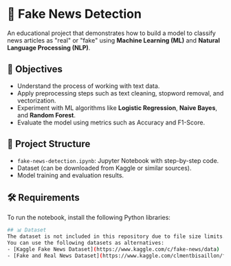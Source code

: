 # 📰 Fake News Detection

An educational project that demonstrates how to build a model to classify news articles as "real" or "fake" using **Machine Learning (ML)** and **Natural Language Processing (NLP)**.

## 🚀 Objectives
- Understand the process of working with text data.
- Apply preprocessing steps such as text cleaning, stopword removal, and vectorization.
- Experiment with ML algorithms like **Logistic Regression**, **Naive Bayes**, and **Random Forest**.
- Evaluate the model using metrics such as Accuracy and F1-Score.

## 📂 Project Structure
- `fake-news-detection.ipynb`: Jupyter Notebook with step-by-step code.
- Dataset (can be downloaded from Kaggle or similar sources).
- Model training and evaluation results.

## 🛠 Requirements
To run the notebook, install the following Python libraries:

```bash
## 📊 Dataset
The dataset is not included in this repository due to file size limits.  
You can use the following datasets as alternatives:
- [Kaggle Fake News Dataset](https://www.kaggle.com/c/fake-news/data)
- [Fake and Real News Dataset](https://www.kaggle.com/clmentbisaillon/fake-and-real-news-dataset)
